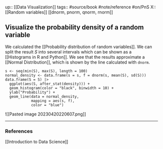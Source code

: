 up::  [[Data Visualization]]
tags:: #source/book #note/reference #on/PnS 
X:: [[Random variables]] [[dnorm, pnorm, qnorm, rnorm]]

## Visualize the probability density of a random variable

We calculated the [[Probability distribution of random variables]]. We can split the result $S$ into several intervals which can be shown as a [[Histograms in R and Python]]. We see that the results approximate a [[Normal Distribution]], which is shown by the line calculated with `dnorm`.

```
s <- seq(min(S), max(S), length = 100)
normal_density <- data.frame(s = s, f = dnorm(s, mean(S), sd(S)))
data.frame(S = S) |>
  ggplot(aes(S, after_stat(density))) +
  geom_histogram(color = "black", binwidth = 10) +
  ylab("Probability") +
  geom_line(data = normal_density, 
            mapping = aes(s, f), 
            color = "blue")
```

![[Pasted image 20230420220607.png]]


---

### References

[[Introduction to Data Science]]



